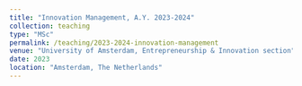 ```yaml
---
title: "Innovation Management, A.Y. 2023-2024"
collection: teaching
type: "MSc"
permalink: /teaching/2023-2024-innovation-management
venue: "University of Amsterdam, Entrepreneurship & Innovation section"
date: 2023
location: "Amsterdam, The Netherlands"
---
```

